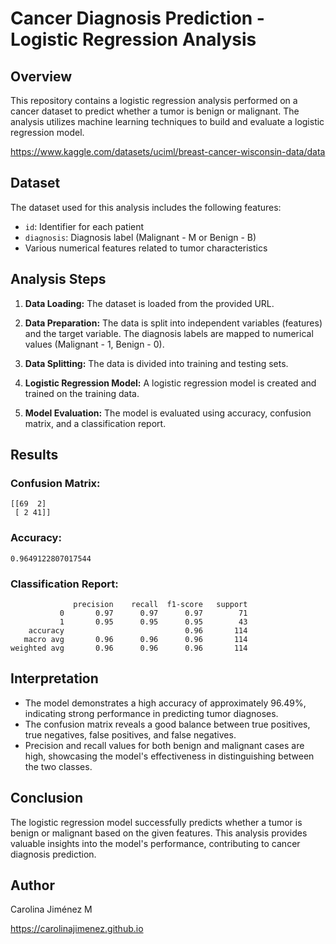 # Cancer Diagnosis Prediction - Logistic Regression Analysis

## Overview

This repository contains a logistic regression analysis performed on a cancer dataset to predict whether a tumor is benign or malignant. The analysis utilizes machine learning techniques to build and evaluate a logistic regression model.

https://www.kaggle.com/datasets/uciml/breast-cancer-wisconsin-data/data

## Dataset

The dataset used for this analysis includes the following features:

- `id`: Identifier for each patient
- `diagnosis`: Diagnosis label (Malignant - M or Benign - B)
- Various numerical features related to tumor characteristics

## Analysis Steps

1. **Data Loading:** The dataset is loaded from the provided URL.

2. **Data Preparation:** The data is split into independent variables (features) and the target variable. The diagnosis labels are mapped to numerical values (Malignant - 1, Benign - 0).

3. **Data Splitting:** The data is divided into training and testing sets.

4. **Logistic Regression Model:** A logistic regression model is created and trained on the training data.

5. **Model Evaluation:** The model is evaluated using accuracy, confusion matrix, and a classification report.

## Results

### Confusion Matrix:
```
[[69  2]
 [ 2 41]]
```

### Accuracy:
```
0.9649122807017544
```

### Classification Report:
```
              precision    recall  f1-score   support
           0       0.97      0.97      0.97        71
           1       0.95      0.95      0.95        43
    accuracy                           0.96       114
   macro avg       0.96      0.96      0.96       114
weighted avg       0.96      0.96      0.96       114
```

## Interpretation

- The model demonstrates a high accuracy of approximately 96.49%, indicating strong performance in predicting tumor diagnoses.
- The confusion matrix reveals a good balance between true positives, true negatives, false positives, and false negatives.
- Precision and recall values for both benign and malignant cases are high, showcasing the model's effectiveness in distinguishing between the two classes.


## Conclusion

The logistic regression model successfully predicts whether a tumor is benign or malignant based on the given features. This analysis provides valuable insights into the model's performance, contributing to cancer diagnosis prediction.

## Author

Carolina Jiménez M

https://carolinajimenez.github.io